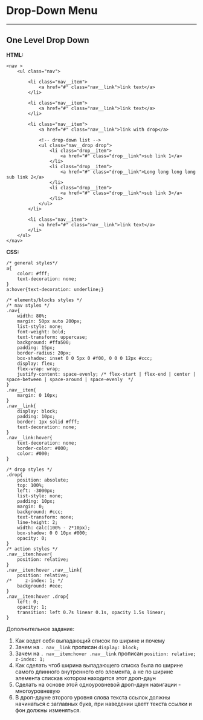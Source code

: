 # Drop-Down Menu

---

## One Level Drop Down

**HTML:**

```
<nav >
    <ul class="nav">

        <li class="nav__item">
            <a href="#" class="nav__link">link text</a>
        </li>

        <li class="nav__item">
            <a href="#" class="nav__link">link text</a>
        </li>

        <li class="nav__item">
            <a href="#" class="nav__link">link with drop</a>

            <!-- drop-down list -->
            <ul class="nav__drop drop">
                <li class="drop__item">
                    <a href="#" class="drop__link">sub link 1</a>
                </li>
                <li class="drop__item">
                    <a href="#" class="drop__link">Long long long long sub link 2</a>
                </li>
                <li class="drop__item">
                    <a href="#" class="drop__link">sub link 3</a>
                </li>
            </ul>    
        </li>

        <li class="nav__item">
            <a href="#" class="nav__link">link text</a>
        </li>
    </ul>
</nav>
```

**CSS:**

```
/* general styles*/
a{
    color: #fff;
    text-decoration: none;
}
a:hover{text-decoration: underline;}

/* elements/blocks styles */
/* nav styles */
.nav{
    width: 80%;
    margin: 50px auto 200px;
    list-style: none;
    font-weight: bold;
    text-transform: uppercase;
    background: #ffa500;
    padding: 15px;
    border-radius: 20px;
    box-shadow: inset 0 0 5px 0 #f00, 0 0 0 12px #ccc;
    display: flex;
    flex-wrap: wrap;
    justify-content: space-evenly; /* flex-start | flex-end | center | space-between | space-around | space-evenly  */
}
.nav__item{
    margin: 0 10px;
}
.nav__link{
    display: block;
    padding: 10px;
    border: 1px solid #fff;
    text-decoration: none;
}
.nav__link:hover{
    text-decoration: none;
    border-color: #000;
    color: #000;
}

/* drop styles */
.drop{
    position: absolute;
    top: 100%;
    left: -3000px;
    list-style: none;
    padding: 10px;
    margin: 0;
    background: #ccc;
    text-transform: none;
    line-height: 2;
    width: calc(100% - 2*10px);
    box-shadow: 0 0 10px #000;
    opacity: 0;
}
/* action styles */
.nav__item:hover{
    position: relative;
}
.nav__item:hover .nav__link{
    position: relative;
/*     z-index: 1; */
    background: #eee;
}
.nav__item:hover .drop{
    left: 0;
    opacity: 1;
    transition: left 0.7s linear 0.1s, opacity 1.5s linear;
}
```

Дополнительное задание:

1. Как ведет себя выпадающий список по ширине и почему
2. Зачем на `.   nav__link` прописан `display: block;`
3. Зачем на `.   nav__item:hover .nav__link` прописан `position: relative;    z-index: 1;`
4. Как сделать чтоб ширина выпадающего списка была по ширине самого длинного внутреннего его элемента, а не по ширине элемента спискав котором находится этот дроп-даун
5. Сделать на основе этой одноуровневой дроп-даун навигации - многоуровневую
6. В дроп-дауне второго уровня слова текста ссылок должны начинаться с заглавных букв, при наведении цветт текста ссылки и фон должны изменяться.



